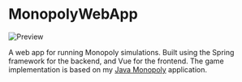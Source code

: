 # MonopolyWebApp
![Preview](mdImages/preview.webp)

A web app for running Monopoly simulations. Built using the Spring framework for the backend, and Vue for the frontend.
The game implementation is based on my [Java Monopoly]((https://github.com/Harjun751/JavaMonopoly)) application.